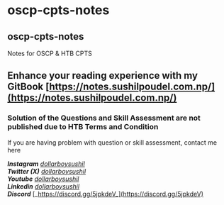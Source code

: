 # oscp-cpts-notes

## oscp-cpts-notes

Notes for OSCP & HTB CPTS

## Enhance your reading experience with my GitBook [https://notes.sushilpoudel.com.np/](https://notes.sushilpoudel.com.np/)

### &#x20;Solution of the Questions and Skill Assessment are not published due to HTB Terms and Condition <a href="#solution-of-the-questions-and-skill-assessment-are-not-published-due-to-htb-terms-and-condition" id="solution-of-the-questions-and-skill-assessment-are-not-published-due-to-htb-terms-and-condition"></a>

If you are having problem with question or skill assessment, contact me here

_**Instagram**_ [_dollarboysushil_](https://instagram.com/dollarboysushil) \
_**Twitter (X)**_ [_dollarboysushil_](https://twitter.com/dollarboysushil) \
_**Youtube**_ [_dollarboysushil_](https://youtube.com/dollarboysushil) \
_**Linkedin**_ [_dollarboysushil_](https://www.linkedin.com/in/dollarboysushil/) \
_**Discord**_ [_https://discord.gg/5jpkdeV_](https://discord.gg/5jpkdeV)
